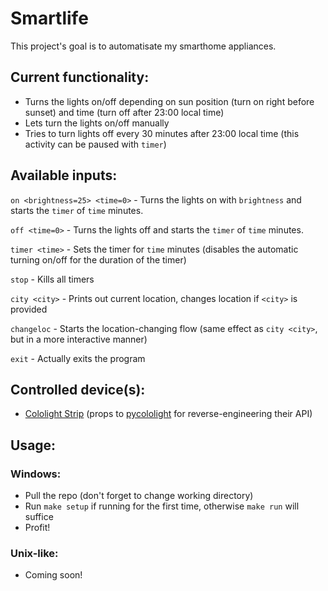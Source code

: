 # Smartlife
This project's goal is to automatisate my smarthome appliances.

Current functionality:
---
- Turns the lights on/off depending on sun position (turn on right before sunset) and time (turn off after 23:00 local time)
- Lets turn the lights on/off manually
- Tries to turn lights off every 30 minutes after 23:00 local time (this activity can be paused with `timer`)

Available inputs:
---
`on <brightness=25> <time=0>` - Turns the lights on with `brightness` and starts the `timer` of `time` minutes.

`off <time=0>` - Turns the lights off and starts the `timer` of `time` minutes.

`timer <time>` - Sets the timer for `time` minutes (disables the automatic turning on/off for the duration of the timer)

`stop` - Kills all timers

`city <city>` - Prints out current location, changes location if `<city>` is provided

`changeloc` - Starts the location-changing flow (same effect as `city <city>`, but in a more interactive manner)

`exit` - Actually exits the program

Controlled device(s):
---
- [Cololight Strip](https://cololight.de/products/cololight-strip?variant=32881788387392) (props to [pycololight](https://github.com/BazaJayGee66/pycololight) for reverse-engineering their API)

Usage:
---
### Windows:
- Pull the repo (don't forget to change working directory)
- Run `make setup` if running for the first time, otherwise `make run` will suffice
- Profit!

### Unix-like:
- Coming soon!
